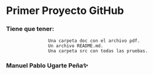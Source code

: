 # Primer Proyecto GitHub


### Tiene que tener:
                    Una carpeta doc con el archivo pdf.
                    Un archivo README.md.
                    Una carpeta src con todas las pruebas.
                    
                   
  ### Manuel Pablo Ugarte Peña✨
